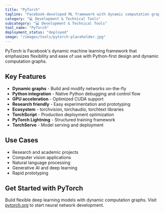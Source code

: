 ```yaml
---
title: "PyTorch"
tagline: "Facebook-developed ML framework with dynamic computation graphs and strong Python integration"
category: "💻 Development & Technical Tools"
subcategory: "💻 Development & Technical Tools"
tool_name: "PyTorch"
deployment_status: "deployed"
image: "/images/tools/pytorch-placeholder.jpg"
---
```

PyTorch is Facebook's dynamic machine learning framework that emphasizes flexibility and ease of use with Python-first design and dynamic computation graphs.

## Key Features

- **Dynamic graphs** - Build and modify networks on-the-fly
- **Python integration** - Native Python debugging and control flow
- **GPU acceleration** - Optimized CUDA support
- **Research friendly** - Easy experimentation and prototyping
- **Ecosystem** - torchvision, torchaudio, torchtext libraries
- **TorchScript** - Production deployment optimization
- **PyTorch Lightning** - Structured training framework
- **TorchServe** - Model serving and deployment

## Use Cases

- Research and academic projects
- Computer vision applications
- Natural language processing
- Generative AI and deep learning
- Rapid prototyping

## Get Started with PyTorch

Build flexible deep learning models with dynamic computation graphs. Visit [pytorch.org](https://pytorch.org) to start neural network development.